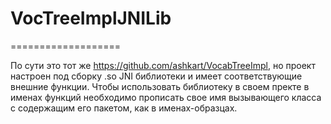 # VocTreeImplJNILib
===================

По сути это тот же https://github.com/ashkart/VocabTreeImpl, но проект настроен под сборку .so JNI библиотеки 
и имеет соответствующие внешние функции. Чтобы использовать библиотеку в своем пректе в именах функций необходимо прописать свое имя вызывающего класса с содержащим его пакетом, как в именах-образцах.

